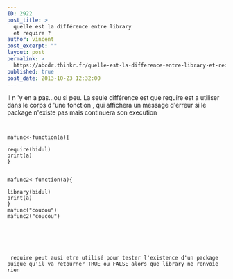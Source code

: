 ```yaml
---
ID: 2922
post_title: >
  quelle est la différence entre library
  et require ?
author: vincent
post_excerpt: ""
layout: post
permalink: >
  https://abcdr.thinkr.fr/quelle-est-la-difference-entre-library-et-require/
published: true
post_date: 2013-10-23 12:32:00
---
```

<p>Il n 'y en a pas...ou si peu. La seule différence est que require est a utiliser dans le corps d 'une fonction , qui affichera un message d'erreur si le package n'existe pas mais continuera son execution</p> <pre><code><br /><br />mafunc&lt;-function(a){<br /><br />require(bidul)<br />print(a)<br />}<br /><br /><br />mafunc2&lt;-function(a){<br /><br />library(bidul)<br />print(a)<br />}<br />mafunc("coucou")<br />mafunc2("coucou")<br /><br /> <br /> </pre>
<p> require peut ausi etre utilisé pour tester l'existence d'un package puique qu'il va retourner TRUE ou FALSE alors que library ne renvoie rien </p>